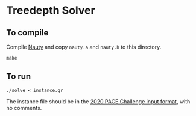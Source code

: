 # Treedepth Solver

## To compile

Compile [Nauty](http://pallini.di.uniroma1.it/) and copy `nauty.a` and `nauty.h` to this directory.

`make`

## To run

`./solve < instance.gr`

The instance file should be in the [2020 PACE Challenge input format](https://pacechallenge.org/2020/td/),
with no comments.

